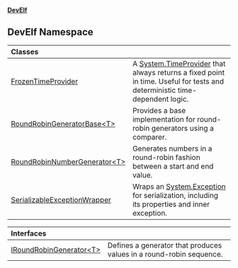 #### [DevElf](README.md 'README')

## DevElf Namespace

| Classes | |
| :--- | :--- |
| [FrozenTimeProvider](FrozenTimeProvider.md 'DevElf\.FrozenTimeProvider') | A [System\.TimeProvider](https://learn.microsoft.com/en-us/dotnet/api/system.timeprovider 'System\.TimeProvider') that always returns a fixed point in time\. Useful for tests and deterministic time\-dependent logic\. |
| [RoundRobinGeneratorBase&lt;T&gt;](RoundRobinGeneratorBase_T_.md 'DevElf\.RoundRobinGeneratorBase\<T\>') | Provides a base implementation for round\-robin generators using a comparer\. |
| [RoundRobinNumberGenerator&lt;T&gt;](RoundRobinNumberGenerator_T_.md 'DevElf\.RoundRobinNumberGenerator\<T\>') | Generates numbers in a round\-robin fashion between a start and end value\. |
| [SerializableExceptionWrapper](SerializableExceptionWrapper.md 'DevElf\.SerializableExceptionWrapper') | Wraps an [System\.Exception](https://learn.microsoft.com/en-us/dotnet/api/system.exception 'System\.Exception') for serialization, including its properties and inner exception\. |

| Interfaces | |
| :--- | :--- |
| [IRoundRobinGenerator&lt;T&gt;](IRoundRobinGenerator_T_.md 'DevElf\.IRoundRobinGenerator\<T\>') | Defines a generator that produces values in a round\-robin sequence\. |
